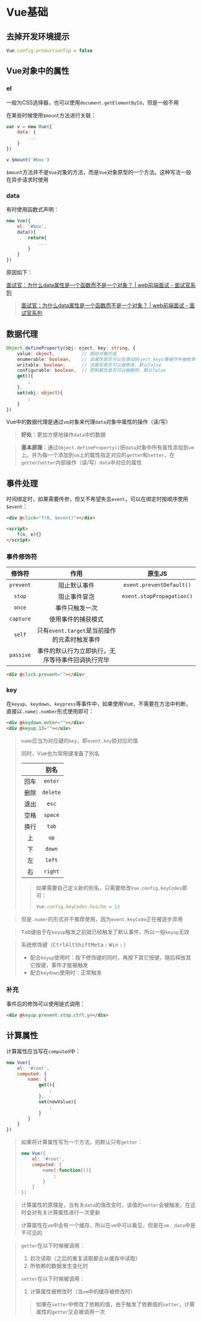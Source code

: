 # Vue基础

## 去掉开发环境提示

```javascript
Vue.config.productionTip = false
```

## Vue对象中的属性

### el

一般为CSS选择器，也可以使用`document.getElementById`，但是一般不用

在某些时候使用`$mount`方法进行关联：

```javascript
var v = new Vue({
    data: {
        ...
    }
})

v.$mount('#box')
```

`$mount`方法并不是`Vue`对象的方法，而是`Vue`对象原型的一个方法。这种写法一般在异步请求时使用

### data

有时使用函数式声明：

```javascript
new Vue({
    el: '#box',
    data(){
        return{
            ...
        }
    }
})
```

原因如下：

[面试官：为什么data属性是一个函数而不是一个对象？ | web前端面试 - 面试官系列](https://vue3js.cn/interview/vue/data.html ':include height=700px')

>   [面试官：为什么data属性是一个函数而不是一个对象？ | web前端面试 - 面试官系列](https://vue3js.cn/interview/vue/data.html)

## 数据代理

```typescript
Object.defineProperty(obj: oject, key: string, {
	value: object,			// 赋给对象的值
	enumerable: boolean,	// 该属性是否可以在类似Object.keys等操作中被枚举，默认false
	writable: boolean,		// 该属性是否可以被修改，默认false
	configurable: boolean,	// 控制属性是否可以被删除，默认false
	get(){
    	;
	},
	set(obj: object){
        ;
    }
})
```

Vue中的数据代理是通过`vm`对象来代理`data`对象中属性的操作（读/写）

>   **好处**：更加方便地操作`data`中的数据

>   **基本原理**：通过`Object.defineProperty()`把`data`对象中所有属性添加到`vm`上。并为每一个添加到`vm`上的属性指定对应的`getter`和`setter`，在`getter`/`setter`内部操作（读/写）`data`中对应的属性

## 事件处理

时间绑定时，如果需要传参，但又不希望失去`event`，可以在绑定时按顺序使用`$event`：

```html
<div @click="f(0, $event)"></div>

<script>
    f(n, e){}
</script>
```

### 事件修饰符

|  修饰符   |                       作用                       |          原生JS           |
| :-------: | :----------------------------------------------: | :-----------------------: |
| `prevent` |                   阻止默认事件                   | `event.preventDefault()`  |
|  `stop`   |                   阻止事件冒泡                   | `event.stopPropagation()` |
|  `once`   |                  事件只触发一次                  |                           |
| `capture` |                使用事件的捕获模式                |                           |
|  `self`   |   只有`event.target`是当前操作的元素时触发事件   |                           |
| `passive` | 事件的默认行为立即执行，无序等待事件回调执行完毕 |                           |

>   

```html
<div @click.prevent=""></div>
```

### key

在`keyup`、`keydown`、`keypress`等事件中，如果使用Vue，不需要在方法中判断，直接以`.name|.number`形式使用即可：

```html
<div @keydown.enter=""></div>
<div @keyup.13=""></uiv>
```

>   `name`应当为对应键的`key`，即`event.key`锁对应的值
>
>   同时，Vue也为常用键准备了别名
>
>   |      |   别名   |
>   | :--: | :------: |
>   | 回车 | `enter`  |
>   | 删除 | `delete` |
>   | 退出 |  `esc`   |
>   | 空格 | `space`  |
>   | 换行 |  `tab`   |
>   |  上  |   `up`   |
>   |  下  |  `down`  |
>   |  左  |  `left`  |
>   |  右  | `right`  |
>
>   >   如果需要自己定义新的别名，只需要修改`Vue.config.keyCodes`即可：
>   >
>   >   ```javascript
>   >   Vue.config.keyCodes.huiche = 13
>   >   ```

>   但是`.numer`的形式并不推荐使用，因为`event.keyCode`正在被逐步弃用

>   <kbd>Tab</kbd>键由于在`keyup`触发之前就已经触发了默认事件，所以一般`keyup`无效

>   系统修饰键（<kbd>Ctrl</kbd><kbd>Alt</kbd><kbd>Shift</kbd><kbd>Meta</kbd>﹙<kbd>Win</kbd>﹚）
>
>   -   配合`keyup`使用时：按下修饰键的同时，再按下其它按键，随后释放其它按键，事件才能被触发
>   -   配合`keydown`使用时：正常触发

### 补充

事件后的修饰可以使用链式调用：

```html
<div @keyup.prevent.stop.ctrl.y></div>
```

## 计算属性

计算属性应当写在`computed`中：

```javascript
new Vue({
    el: '#root',
    computed: {
        name: {
            get(){
                ;
            },
            set(newValue){
                ;
            }
        }
    }
})
```

>   如果将计算属性写为一个方法，则默认只有`getter`：
>
>   ```javascript
>   new Vue({
>       el: '#root',
>       computed: {
>           name[:function](){
>               ;
>           }
>       }
>   })
>   ```
>
>   

>   计算属性的原理是，当有关`data`的值改变时，该值的`setter`会被触发，在这时会对有关计算属性进行一次更新
>
>   计算属性在`vm`中会有一个缓存，所以在`vm`中可以看见，但是在`vm._data`中是不可见的

>   `getter`在以下时候被调用：
>
>   1.   初次读取（之后的重复读取都会从缓存中读取）
>   2.   所依赖的数据发生变化时
>
>   `setter`在以下时候被调用：
>
>   1.   计算属性被修改时（当`vm`中的缓存被修改时）
>
>   >   如果在`setter`中修改了依赖的值，由于触发了依赖值的`setter`，计算属性的`getter`又会被调用一次
